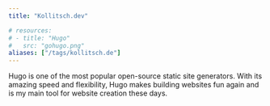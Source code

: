 ```yaml
---
title: "Kollitsch.dev"

# resources:
# - title: "Hugo"
#   src: "gohugo.png"
aliases: ["/tags/kollitsch.de"]
---
```


Hugo is one of the most popular open-source static site generators. With its amazing speed and flexibility, Hugo makes building websites fun again and is my main tool for website creation these days.
